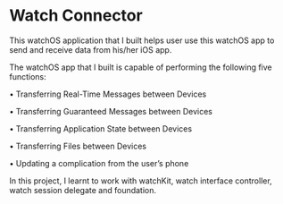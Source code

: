# Watch Connector
This watchOS application that I built helps user use this watchOS app to send and receive data from his/her iOS app. 

The watchOS app that I built is capable of performing the following five functions:

•	Transferring Real-Time Messages between Devices

•	Transferring Guaranteed Messages between Devices

•	Transferring Application State between Devices

•	Transferring Files between Devices

•	Updating a complication from the user’s phone   

In this project, I learnt to work with watchKit, watch interface controller, watch session delegate and foundation. 
 
